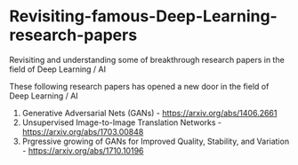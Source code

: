 # Revisiting-famous-Deep-Learning-research-papers
Revisiting and understanding some of breakthrough research papers in the field of Deep Learning / AI

These following research papers has opened a new door in the field of Deep Learning / AI

1. Generative Adversarial Nets (GANs) - https://arxiv.org/abs/1406.2661
2. Unsupervised Image-to-Image Translation Networks - https://arxiv.org/abs/1703.00848
3. Prgressive growing of GANs for Improved Quality, Stability, and Variation  - https://arxiv.org/abs/1710.10196 
